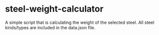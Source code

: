 # steel-weight-calculator
A simple script that is calculating the weight of the selected steel. All steel kinds/types are included in the data.json file.
